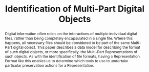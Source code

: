 ---
abstract: Digital information often relies on the interactions of multiple individual
  digital files, rather than being completely encapsulated in a single file. Where
  this happens, all necessary files should be considered to be part of the same Multi-Part
  digital object. This paper describes a data model for describing the format of such
  digital objects, or more specifically, the Multi-Part Representations of such objects.
  As with the identification of file formats, having a Representation Format like
  this enables us to determine which tools to use to undertake particular preservation
  actions for a Representation.
creators:
- O'Sullivan, Jack
- Smith, Richard
- Tilbury, Jonathan
date: null
document_url: https://services.phaidra.univie.ac.at/api/object/o:1424890/download
grand_parent: iPRES
institutions:
- Preservica Ltd
keywords:
- format identification
- data model
- complex objects
landing_page_url: https://phaidra.univie.ac.at/o:1424890
language: eng
layout: publication
license: CC BY 4.0 International
notes_url: null
parent: iPRES 2021
publication_type: paper
size: 330641
slides_url: null
source_name: iPRES
title: Identification of Multi-Part Digital Objects
year: 2021
---
